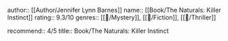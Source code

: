 author:: [[Author/Jennifer Lynn Barnes]]
name:: [[Book/The Naturals: Killer Instinct]]
rating:: 9.3/10
genres:: [[📖/Mystery]], [[📖/Fiction]], [[📖/Thriller]]

recommend:: 4/5
title:: Book/The Naturals: Killer Instinct
